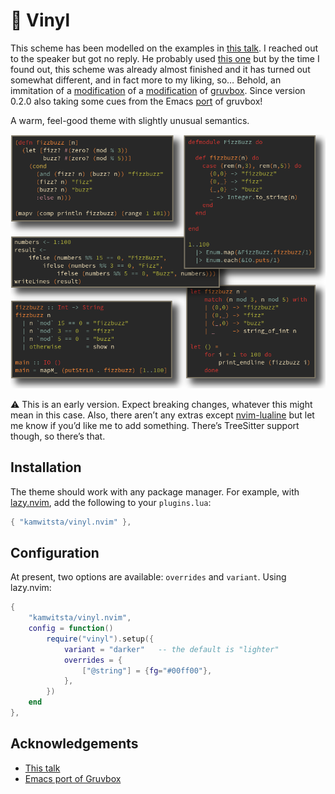 # 📀 Vinyl

This scheme has been modelled on the examples in [this talk](https://www.youtube.com/watch?v=tJR-MvPQhT8). I reached out to the speaker but got no reply. He probably used [this one](https://github.com/runarorama/gruvbox) but by the time I found out, this scheme was already almost finished and it has turned out somewhat different, and in fact more to my liking, so… Behold, an immitation of a [modification](https://github.com/runarorama/gruvbox) of a [modification](https://github.com/dkasak/gruvbox) of [gruvbox](https://github.com/morhetz/gruvbox). Since version 0.2.0 also taking some cues from the Emacs [port](https://github.com/greduan/emacs-theme-gruvbox) of gruvbox!

A warm, feel-good theme with slightly unusual semantics.

![image](assets/screenshot.png)

⚠️ This is an early version. Expect breaking changes, whatever this might mean in this case. Also, there aren’t any extras except [nvim-lualine](https://github.com/nvim-lualine/lualine.nvim) but let me know if you’d like me to add something. There’s TreeSitter support though, so there’s that.


## Installation

The theme should work with any package manager. For example, with [lazy.nvim](https://github.com/folke/lazy.nvim), add the following to your `plugins.lua`:

```lua
{ "kamwitsta/vinyl.nvim" },
```


## Configuration

At present, two options are available: `overrides` and `variant`. Using lazy.nvim:

```lua
{
    "kamwitsta/vinyl.nvim",
    config = function()
        require("vinyl").setup({
            variant = "darker"   -- the default is "lighter"
            overrides = {
                ["@string"] = {fg="#00ff00"},
            },
        })
    end
},
```


## Acknowledgements

- [This talk](https://www.youtube.com/watch?v=tJR-MvPQhT8)
- [Emacs port of Gruvbox](https://github.com/greduan/emacs-theme-gruvbox)
